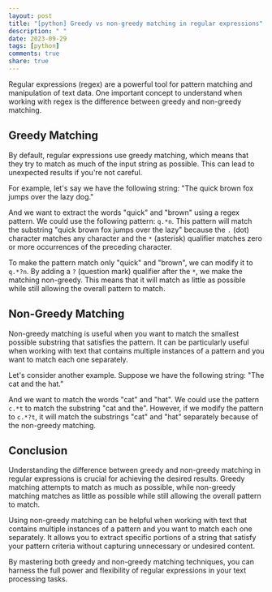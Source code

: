 ```yaml
---
layout: post
title: "[python] Greedy vs non-greedy matching in regular expressions"
description: " "
date: 2023-09-29
tags: [python]
comments: true
share: true
---
```


Regular expressions (regex) are a powerful tool for pattern matching and manipulation of text data. One important concept to understand when working with regex is the difference between greedy and non-greedy matching.

## Greedy Matching

By default, regular expressions use greedy matching, which means that they try to match as much of the input string as possible. This can lead to unexpected results if you're not careful.

For example, let's say we have the following string: "The quick brown fox jumps over the lazy dog."

And we want to extract the words "quick" and "brown" using a regex pattern. We could use the following pattern: `q.*n`. This pattern will match the substring "quick brown fox jumps over the lazy" because the `.` (dot) character matches any character and the `*` (asterisk) qualifier matches zero or more occurrences of the preceding character.

To make the pattern match only "quick" and "brown", we can modify it to `q.*?n`. By adding a `?` (question mark) qualifier after the `*`, we make the matching non-greedy. This means that it will match as little as possible while still allowing the overall pattern to match.

## Non-Greedy Matching

Non-greedy matching is useful when you want to match the smallest possible substring that satisfies the pattern. It can be particularly useful when working with text that contains multiple instances of a pattern and you want to match each one separately.

Let's consider another example. Suppose we have the following string: "The cat and the hat."

And we want to match the words "cat" and "hat". We could use the pattern `c.*t` to match the substring "cat and the". However, if we modify the pattern to `c.*?t`, it will match the substrings "cat" and "hat" separately because of the non-greedy matching.

## Conclusion

Understanding the difference between greedy and non-greedy matching in regular expressions is crucial for achieving the desired results. Greedy matching attempts to match as much as possible, while non-greedy matching matches as little as possible while still allowing the overall pattern to match.

Using non-greedy matching can be helpful when working with text that contains multiple instances of a pattern and you want to match each one separately. It allows you to extract specific portions of a string that satisfy your pattern criteria without capturing unnecessary or undesired content.

By mastering both greedy and non-greedy matching techniques, you can harness the full power and flexibility of regular expressions in your text processing tasks.